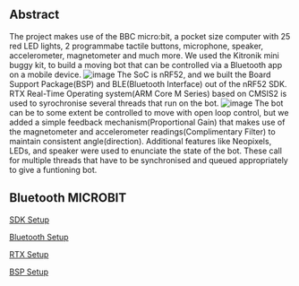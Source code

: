 ## Abstract
The project makes use of the BBC micro:bit, a pocket size computer with 25 red LED lights, 2 programmabe tactile buttons, microphone, speaker, accelerometer, magnetometer and much more. We used the Kitronik mini buggy kit, to build a moving bot that can be controlled via a Bluetooth app on a mobile device.
![image](https://github.com/Alvin-pc/Microbit_BL_bot/assets/105581851/cfbbaa56-13e0-4ad4-bc89-bf3a0c954e78)
The SoC is nRF52, and we built the Board Support Package(BSP) and BLE(Bluetooth Interface) out of the nRF52 SDK. RTX Real-Time Operating system(ARM Core M Series) based on CMSIS2 is used to syrochronise several threads that run on the bot. 
![image](https://github.com/Alvin-pc/Microbit_BL_bot/assets/105581851/bb98f8f1-a2fd-4469-a604-bec2ee92dc6b)
The bot can be to some extent be controlled to move with open loop control, but we added a simple feedback mechanism(Proportional Gain) that makes use of the magnetometer and accelerometer readings(Complimentary Filter) to maintain consistent angle(direction).
Additional features like Neopixels, LEDs, and speaker were used to enunciate the state of the bot. These call for multiple threads that have to be synchronised and queued appropriately to give a funtioning bot.

## Bluetooth MICROBIT


[SDK Setup](nRF5_SDK_17.1.0_ddde560/README.md)

[Bluetooth Setup](ble/README.md)

[RTX Setup](rtx/README.md)

[BSP Setup](bsp/README.md)
